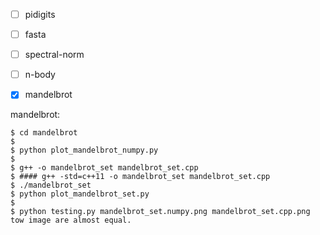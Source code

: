 - [ ] pidigits
- [ ] fasta
- [ ] spectral-norm
- [ ] n-body
- [x] mandelbrot


mandelbrot:

```shell
$ cd mandelbrot
$
$ python plot_mandelbrot_numpy.py
$ 
$ g++ -o mandelbrot_set mandelbrot_set.cpp
$ #### g++ -std=c++11 -o mandelbrot_set mandelbrot_set.cpp
$ ./mandelbrot_set
$ python plot_mandelbrot_set.py
$
$ python testing.py mandelbrot_set.numpy.png mandelbrot_set.cpp.png
tow image are almost equal.
```

